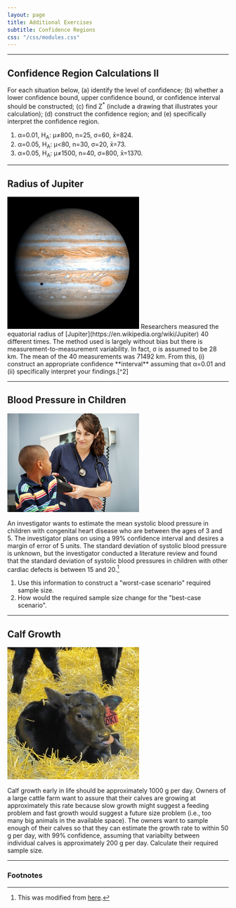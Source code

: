```yaml
---
layout: page
title: Additional Exercises
subtitle: Confidence Regions
css: "/css/modules.css"
---
```


----

## Confidence Region Calculations II

For each situation below, (a) identify the level of confidence; (b) whether a lower confidence bound, upper confidence bound, or confidence interval should be constructed; (c) find Z<sup>*</sup> (include a drawing that illustrates your calculation); (d) construct the confidence region; and (e) specifically interpret the confidence region.

1. &alpha;=0.01, H<sub>A</sub>: &mu;&#8800;800, n=25, &sigma;=60, x&#772;=824.
1. &alpha;=0.05, H<sub>A</sub>: &mu;<80, n=30, &sigma;=20, x&#772;=73.
1. &alpha;=0.05, H<sub>A</sub>: &mu;&#8800;1500, n=40, &sigma;=800, x&#772;=1370.

----

## Radius of Jupiter
<img src="zimgs/jupiter.jpg" alt="Jupiter" class="img-right">
Researchers measured the equatorial radius of [Jupiter](https://en.wikipedia.org/wiki/Jupiter) 40 different times.  The method used is largely without bias but there is measurement-to-measurement variability.  In fact, &sigma; is assumed to be 28 km.  The mean of the 40 measurements was 71492 km.  From this, (i) construct an appropriate confidence **interval** assuming that &alpha;=0.01 and (ii) specifically interpret your findings.[^2]

----

## Blood Pressure in Children
<img src="zimgs/bloodpressure2.jpg" alt="Blood Pressure" class="img-right">

An investigator wants to estimate the mean systolic blood pressure in children with congenital heart disease who are between the ages of 3 and 5.  The investigator plans on using a 99% confidence interval and desires a margin of error of 5 units.  The standard deviation of systolic blood pressure is unknown, but the investigator conducted a literature review and found that the standard deviation of systolic blood pressures in children with other cardiac defects is between 15 and 20.[^1]

1. Use this information to construct a "worst-case scenario" required sample size.
1. How would the required sample size change for the "best-case scenario".

----

## Calf Growth
<img src="zimgs/calf.jpg" alt="Calf" class="img-right">

Calf growth early in life should be approximately 1000 g per day. Owners of a large cattle farm want to assure that their calves are growing at approximately this rate because slow growth might suggest a feeding problem and fast growth would suggest a future size problem (i.e., too many big animals in the available space). The owners want to sample enough of their calves so that they can estimate the growth rate to within 50 g per day, with 99% confidence, assuming that variabilty between individual calves is approximately 200 g per day. Calculate their required sample size.

----

### Footnotes

[^1]: This was modified from [here](http://sphweb.bumc.bu.edu/otlt/MPH-Modules/BS/BS704_Power/BS704_Power3.html).
